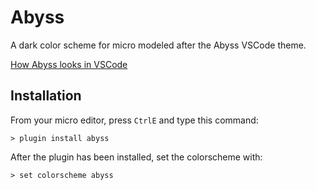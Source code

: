 # Abyss
A dark color scheme for micro modeled after the Abyss VSCode theme.

[How Abyss looks in VSCode](https://marketplace.visualstudio.com/items?itemName=gerane.Theme-Abyss)

## Installation
From your micro editor, press `CtrlE` and type this command:

`> plugin install abyss`

After the plugin has been installed, set the colorscheme with:

`> set colorscheme abyss`

